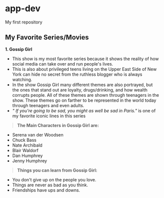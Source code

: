 # app-dev
My first repository

## My Favorite Series/Movies
**1. Gossip Girl**
- This show is my most favorite series because it shows the reality of how social media can take over and run people's lives.
- This is also about privileged teens living on the Upper East Side of New York can hide no secret from the ruthless blogger who is always watching. 
- In the show Gossip Girl many different themes are also portrayed, but the ones that stand out are loyalty, drugs/drinking, and how wealth corrupts people. All of these themes are shown through teenagers in the show. These themes go on farther to be represented in the world today through teenagers and even adults.
-  *" If you're going to be sad, you might as well be sad in Paris."*   is one of my favorite iconic lines in this series

> **The Main Characters in Gossip Girl are:**
- Serena van der Woodsen
- Chuck Bass
- Nate Archibald
- Blair Waldorf
- Dan Humphrey
- Jenny Humphrey

>  **Things you can learn from Gossip Girl:** 
- You don't give up on the people you love.
- Things are never as bad as you think.
- Friendships have ups and downs.

